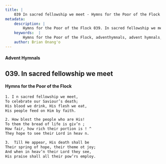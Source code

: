 ```yaml
---
title: |
    039 In sacred fellowship we meet - Hymns for the Poor of the Flock
metadata:
    description: |
        Hymns for the Poor of the Flock 039. In sacred fellowship we meet. I n sacred fellowship we meet, To celebrate our Saviour’s death;  His blood we drink, His flesh we eat,  His people feed on Him by faith. 
    keywords:  |
        Hymns for the Poor of the Flock, adventhymnals, advent hymnals, In sacred fellowship we meet, I n sacred fellowship we meet,, 
    author: Brian Onang'o
---
```


#### Advent Hymnals
## 039. In sacred fellowship we meet
####  Hymns for the Poor of the Flock

```txt
1. I n sacred fellowship we meet,
To celebrate our Saviour’s death; 
His blood we drink, His flesh we eat, 
His people feed on Him by faith.

2. How blest the people who are His!
To them the bread of life is giv’n ;
How fair, how rich their portion is ! ^
They hope to see their Lord in heav n.

3.  Till He appear, His death shall be
Their spring of hope, their theme ot joy; 
And when in heav’n their Lord they see, 
His praise shall all their pow’rs employ.
```